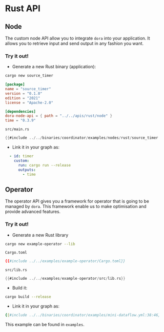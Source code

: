 # Rust API

## Node

The custom node API allow you to integrate `dora` into your application. It allows you to retrieve input and send output in any fashion you want. 

### Try it out!

- Generate a new Rust binary (application):

```bash
cargo new source_timer
```

```toml
[package]
name = "source_timer"
version = "0.1.0"
edition = "2021"
license = "Apache-2.0"

[dependencies]
dora-node-api = { path = "../../apis/rust/node" }
time = "0.3.9"
```

`src/main.rs`
```rust
{{#include ../../binaries/coordinator/examples/nodes/rust/source_timer.rs}}
```

- Link it in your graph as:
```yaml
  - id: timer
    custom:
      run: cargo run --release
      outputs:
        - time
```

## Operator 

The operator API gives you a framework for operator that is going to be managed by `dora`. This framework enable us to make optimisation and provide advanced features.

### Try it out!

- Generate a new Rust library

```bash
cargo new example-operator --lib
```

`Cargo.toml`
```toml
{{#include ../../examples/example-operator/Cargo.toml}}
```

`src/lib.rs`
```rust
{{#include ../../examples/example-operator/src/lib.rs}}
```

- Build it:
```bash
cargo build --release
```

- Link it in your graph as:
```yaml
{{#include ../../binaries/coordinator/examples/mini-dataflow.yml:38:46}}
```

This example can be found in `examples`.